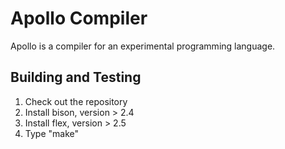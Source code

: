 Apollo Compiler
===============

Apollo is a compiler for an experimental programming language.

Building and Testing
--------------------

1. Check out the repository
2. Install bison, version > 2.4
3. Install flex, version > 2.5
4. Type "make"